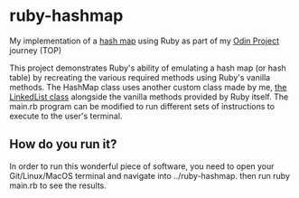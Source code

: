 # ruby-hashmap
My implementation of a [hash map](https://en.wikipedia.org/wiki/Hash_table) using Ruby as part of my [Odin Project](https://www.theodinproject.com/) journey (TOP)

This project demonstrates Ruby's ability of emulating a hash map (or hash table) by recreating the various required methods using Ruby's vanilla methods. The HashMap class uses another custom class made by me, [the LinkedList class](https://github.com/Profiremu23/ruby-linked-lists) alongside the vanilla methods provided by Ruby itself. The main.rb program can be modified to run different sets of instructions to execute to the user's terminal.

## How do you run it?
In order to run this wonderful piece of software, you need to open your Git/Linux/MacOS terminal and navigate into ../ruby-hashmap. then run ruby main.rb to see the results.